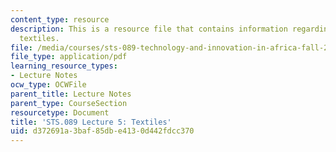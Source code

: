 ```yaml
---
content_type: resource
description: This is a resource file that contains information regarding lecture 5
  textiles.
file: /media/courses/sts-089-technology-and-innovation-in-africa-fall-2014/d372691a3baf85dbe4130d442fdcc370_MITSTS_089F14_Lecture5.pdf
file_type: application/pdf
learning_resource_types:
- Lecture Notes
ocw_type: OCWFile
parent_title: Lecture Notes
parent_type: CourseSection
resourcetype: Document
title: 'STS.089 Lecture 5: Textiles'
uid: d372691a-3baf-85db-e413-0d442fdcc370
---
```

